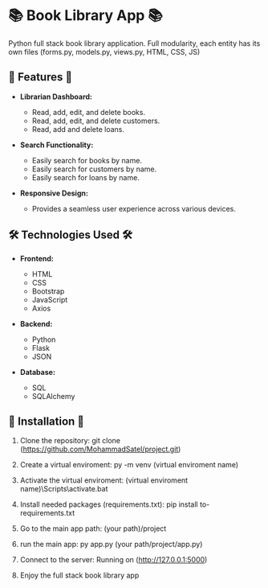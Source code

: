 # 📚 Book Library App 📚

Python full stack book library application. 
Full modularity, each entity has its own files (forms.py, models.py, views.py, HTML, CSS, JS)


## 🚀 Features 🚀

- **Librarian Dashboard:**
  - Read, add, edit, and delete books.
  - Read, add, edit, and delete customers.
  - Read, add and delete loans.

- **Search Functionality:**
  - Easily search for books by name.
  - Easily search for customers by name.
  - Easily search for loans by name.

- **Responsive Design:**
  - Provides a seamless user experience across various devices.

## 🛠️ Technologies Used 🛠️

- **Frontend:**
  - HTML
  - CSS
  - Bootstrap
  - JavaScript
  - Axios

- **Backend:**
  - Python
  - Flask
  - JSON

- **Database:**
  - SQL
  - SQLAlchemy


## 🔧 Installation 🔧

1. Clone the repository:
   git clone (https://github.com/MohammadSatel/project.git)

2. Create a virtual enviroment:
   py -m venv (virtual enviroment name)
   
3. Activate the virtual enviroment:
   (virtual enviroment name)\Scripts\activate.bat

4. Install needed packages (requirements.txt):
   pip install to-requirements.txt

5. Go to the main app path:
   (your path)/project
   
6. run the main app:
   py app.py (your path/project/app.py)

7. Connect to the server:
   Running on (http://127.0.0.1:5000)

8. Enjoy the full stack book library app

